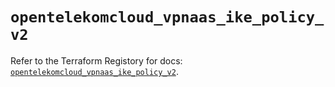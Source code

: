 # `opentelekomcloud_vpnaas_ike_policy_v2`

Refer to the Terraform Registory for docs: [`opentelekomcloud_vpnaas_ike_policy_v2`](https://www.terraform.io/docs/providers/opentelekomcloud/r/vpnaas_ike_policy_v2).
